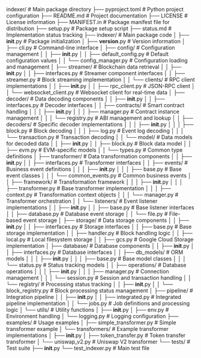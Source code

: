 indexer/                             # Main package directory
├── pyproject.toml                   # Python project configuration
├── README.md                        # Project documentation
├── LICENSE                          # License information
├── MANIFEST.in                      # Package manifest file for distribution
├── setup.py                         # Package setup script
├── status.md                        # Implementation status tracking
├── indexer/                         # Main package code
│   ├── __init__.py                  # Package initialization
│   ├── __version__.py               # Version information
│   ├── cli.py                       # Command-line interface
│   ├── config/                      # Configuration management
│   │   ├── __init__.py
│   │   ├── default_config.py        # Default configuration values
│   │   └── config_manager.py        # Configuration loading and management
│   ├── streamer/                    # Blockchain data retrieval
│   │   ├── __init__.py
│   │   ├── interfaces.py            # Streamer component interfaces
│   │   ├── streamer.py              # Block streaming implementation
│   │   └── clients/                 # RPC client implementations
│   │       ├── __init__.py
│   │       ├── rpc_client.py        # JSON-RPC client
│   │       └── websocket_client.py  # Websocket client for real-time data
│   ├── decoder/                     # Data decoding components
│   │   ├── __init__.py
│   │   ├── interfaces.py            # Decoder interfaces
│   │   ├── contracts/               # Smart contract handling
│   │   │   ├── __init__.py
│   │   │   ├── manager.py           # Contract instance management
│   │   │   └── registry.py          # ABI management and lookup
│   │   ├── decoders/                # Specific decoder implementations
│   │   │   ├── __init__.py
│   │   │   ├── block.py             # Block decoding
│   │   │   ├── log.py               # Event log decoding
│   │   │   └── transaction.py       # Transaction decoding
│   │   └── model/                   # Data models for decoded data
│   │       ├── __init__.py
│   │       ├── block.py             # Block data model
│   │       ├── evm.py               # EVM-specific models
│   │       └── types.py             # Common type definitions
│   ├── transformer/                 # Data transformation components
│   │   ├── __init__.py
│   │   ├── interfaces.py            # Transformer interfaces
│   │   ├── events/                  # Business event definitions
│   │   │   ├── __init__.py
│   │   │   ├── base.py              # Base event classes
│   │   │   └── common_events.py     # Common business events
│   │   ├── framework/               # Transformation framework
│   │   │   ├── __init__.py
│   │   │   ├── transformer.py       # Base transformer implementation
│   │   │   ├── context.py           # Transformation context objects
│   │   │   └── manager.py           # Transformer orchestration
│   │   └── listeners/               # Event listener implementations
│   │       ├── __init__.py
│   │       ├── base.py              # Base listener interfaces
│   │       ├── database.py          # Database event storage
│   │       └── file.py              # File-based event storage
│   ├── storage/                     # Data storage components
│   │   ├── __init__.py
│   │   ├── interfaces.py            # Storage interfaces
│   │   ├── base.py                  # Base storage implementation
│   │   ├── handler.py               # Block handling logic
│   │   ├── local.py                 # Local filesystem storage
│   │   ├── gcs.py                   # Google Cloud Storage implementation
│   ├── database/                    # Database components
│   │   ├── __init__.py
│   │   ├── interfaces.py            # Database interfaces
│   │   ├── db_models/               # ORM models
│   │   │   ├── __init__.py
│   │   │   ├── base.py              # Base model classes
│   │   │   └── status.py            # Status tracking models
│   │   ├── operations/              # Database operations
│   │   │   ├── __init__.py
│   │   │   ├── manager.py           # Connection management
│   │   │   └── session.py           # Session and transaction handling
│   │   └── registry/                # Processing status tracking
│   │       ├── __init__.py
│   │       └── block_registry.py    # Block processing status management
│   ├── pipeline/                    # Integration pipeline
│   │   ├── __init__.py
│   │   ├── integrated.py            # Integrated pipeline implementation
│   │   └── jobs.py                  # Job definitions and processing logic
│   └── utils/                       # Utility functions
│       ├── __init__.py
│       ├── env.py                   # Environment handling
│       └── logging.py               # Logging configuration
├── examples/                        # Usage examples
│   ├── simple_transformer.py        # Simple transformer example
│   └── transformers/                # Example transformer implementations
│       ├── __init__.py
│       ├── token_transfer.py        # Token transfer transformer
│       └── uniswap_v2.py            # Uniswap V2 transformer
└── tests/                           # Test suite
    ├── __init__.py
    └── test_indexer.py              # Main test file